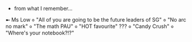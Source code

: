 * from what I remember...

 ➼ Ms Low
० "All of you are going to be the future leaders of SG"
० "No arc no mark"
० "The math PAU"
० "HOT favourite" ???
० "Candy Crush"
० "Where's your notebook?!?"

